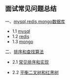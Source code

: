## 面试常见问题总结

一、[mysql,redis,mongo数据库](1.1.md)

- 1.1 [mysql](1.1.md)
- 1.2 [redis](1.2.md)
- 1.3 [mongo](1.3.md)

二、[排序和查找算法](2.1.md)

+ 2.1 [常见排序和实现](2.1.md)

+ 2.2 [平衡二叉树和红黑树](2.2.md)

  

